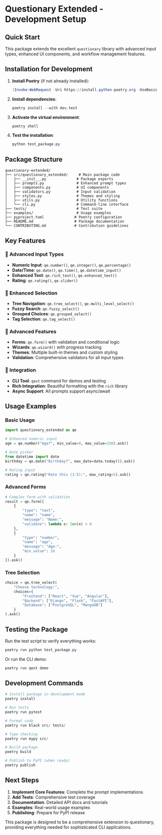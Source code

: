 # Questionary Extended - Development Setup

## Quick Start

This package extends the excellent `questionary` library with advanced input types, enhanced UI components, and workflow management features.

## Installation for Development

1. **Install Poetry** (if not already installed):
   ```powershell
   (Invoke-WebRequest -Uri https://install.python-poetry.org -UseBasicParsing).Content | python -
   ```

2. **Install dependencies**:
   ```powershell
   poetry install --with dev,test
   ```

3. **Activate the virtual environment**:
   ```powershell
   poetry shell
   ```

4. **Test the installation**:
   ```powershell
   python test_package.py
   ```

## Package Structure

```
questionary-extended/
├── src/questionary_extended/     # Main package code
│   ├── __init__.py              # Package exports
│   ├── prompts.py               # Enhanced prompt types
│   ├── components.py            # UI components
│   ├── validators.py            # Input validation
│   ├── styles.py                # Themes and styling
│   ├── utils.py                 # Utility functions
│   └── cli.py                   # Command-line interface
├── tests/                       # Test suite
├── examples/                    # Usage examples
├── pyproject.toml              # Poetry configuration
├── README.md                   # Package documentation
└── CONTRIBUTING.md             # Contribution guidelines
```

## Key Features

### 🎯 Advanced Input Types
- **Numeric Input**: `qe.number()`, `qe.integer()`, `qe.percentage()`
- **Date/Time**: `qe.date()`, `qe.time()`, `qe.datetime_input()`
- **Enhanced Text**: `qe.rich_text()`, `qe.enhanced_text()`
- **Rating**: `qe.rating()`, `qe.slider()`

### 🎨 Enhanced Selection
- **Tree Navigation**: `qe.tree_select()`, `qe.multi_level_select()`
- **Fuzzy Search**: `qe.fuzzy_select()`
- **Grouped Choices**: `qe.grouped_select()`
- **Tag Selection**: `qe.tag_select()`

### 🎪 Advanced Features
- **Forms**: `qe.form()` with validation and conditional logic
- **Wizards**: `qe.wizard()` with progress tracking
- **Themes**: Multiple built-in themes and custom styling
- **Validation**: Comprehensive validators for all input types

### 🔗 Integration
- **CLI Tool**: `qext` command for demos and testing
- **Rich Integration**: Beautiful formatting with the `rich` library
- **Async Support**: All prompts support async/await

## Usage Examples

### Basic Usage
```python
import questionary_extended as qe

# Enhanced numeric input
age = qe.number("Age?", min_value=0, max_value=150).ask()

# Date picker
from datetime import date
birthday = qe.date("Birthday?", max_date=date.today()).ask()

# Rating input
rating = qe.rating("Rate this (1-5):", max_rating=5).ask()
```

### Advanced Forms
```python
# Complex form with validation
result = qe.form([
    {
        "type": "text",
        "name": "name", 
        "message": "Name:",
        "validate": lambda x: len(x) > 0
    },
    {
        "type": "number",
        "name": "age",
        "message": "Age:",
        "min_value": 18
    }
]).ask()
```

### Tree Selection
```python
choice = qe.tree_select(
    "Choose technology:",
    choices={
        "Frontend": ["React", "Vue", "Angular"],
        "Backend": ["Django", "Flask", "FastAPI"],
        "Database": ["PostgreSQL", "MongoDB"]
    }
).ask()
```

## Testing the Package

Run the test script to verify everything works:

```powershell
poetry run python test_package.py
```

Or run the CLI demo:

```powershell
poetry run qext demo
```

## Development Commands

```powershell
# Install package in development mode
poetry install

# Run tests
poetry run pytest

# Format code
poetry run black src/ tests/

# Type checking
poetry run mypy src/

# Build package
poetry build

# Publish to PyPI (when ready)
poetry publish
```

## Next Steps

1. **Implement Core Features**: Complete the prompt implementations
2. **Add Tests**: Comprehensive test coverage
3. **Documentation**: Detailed API docs and tutorials
4. **Examples**: Real-world usage examples
5. **Publishing**: Prepare for PyPI release

This package is designed to be a comprehensive extension to questionary, providing everything needed for sophisticated CLI applications.